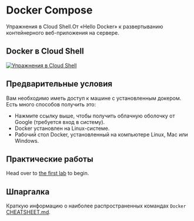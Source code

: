 # Docker Compose

Упражнения в Cloud Shell.От «Hello Docker» к развертыванию контейнерного веб-приложения на сервере.

## Docker в Cloud Shell

[![Упражнения в Cloud Shell](https://gstatic.com/cloudssh/images/open-btn.svg)](https://console.cloud.google.com/cloudshell/editor?cloudshell_git_repo=https://github.com/BosenkoTM/UC-WD.git)

## Предварительные условия

Вам необходимо иметь доступ к машине с установленным докером.
Есть много способов получить это:
* Нажмите ссылку выше, чтобы получить облачную оболочку от Google (требуется вход в систему).
* Docker установлен на Linux-системе.
* Рабочий стол Docker, установленный на компьютере Linux, Mac или Windows.

## Практические работы

Head over to [the first lab](labs/00-getting-started.md) to begin.

## Шпаргалка

Краткую информацию о наиболее распространенных командах `Docker` [CHEATSHEET.md](CHEATSHEET.md).


